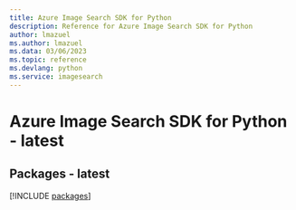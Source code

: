 ```yaml
---
title: Azure Image Search SDK for Python
description: Reference for Azure Image Search SDK for Python
author: lmazuel
ms.author: lmazuel
ms.data: 03/06/2023
ms.topic: reference
ms.devlang: python
ms.service: imagesearch
---
```

# Azure Image Search SDK for Python - latest
## Packages - latest
[!INCLUDE [packages](image-search-index.md)]